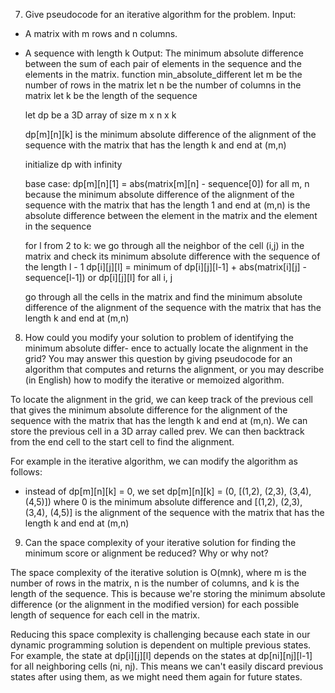 7. Give pseudocode for an iterative algorithm for the problem.
Input: 
- A matrix with m rows and n columns. 
- A sequence with length k
Output: 
The minimum absolute difference between the sum of each pair of elements in the sequence and the elements in the matrix.
function min_absolute_different
    let m be the number of rows in the matrix
    let n be the number of columns in the matrix
    let k be the length of the sequence

    let dp be a 3D array of size m x n x k

    dp[m][n][k] is the minimum absolute difference of the alignment of the sequence with the matrix that has the length k and end at (m,n)
    
    initialize dp with infinity

    base case: dp[m][n][1] = abs(matrix[m][n] - sequence[0]) for all m, n because the minimum absolute difference of the alignment of the sequence with the matrix that has the length 1 and end at (m,n) is the absolute difference between the element in the matrix and the element in the sequence

    for l from 2 to k:
        we go through all the neighbor of the cell (i,j) in the matrix and check its minimum absolute difference with the sequence of the length l - 1
                dp[i][j][l] = minimum of dp[i][j][l-1] + abs(matrix[i][j] - sequence[l-1]) or dp[i][j][l] for all i, j
    
    go through all the cells in the matrix and find the minimum absolute difference of the alignment of the sequence with the matrix that has the length k and end at (m,n)

8. How could you modify your solution to problem of identifying the minimum absolute differ- ence to actually locate the alignment in the grid? You may answer this question by giving pseudocode for an algorithm that computes and returns the alignment, or you may describe (in English) how to modify the iterative or memoized algorithm.

To locate the alignment in the grid, we can keep track of the previous cell that gives the minimum absolute difference for the alignment of the sequence with the matrix that has the length k and end at (m,n). We can store the previous cell in a 3D array called prev. We can then backtrack from the end cell to the start cell to find the alignment.

For example in the iterative algorithm, we can modify the algorithm as follows:
- instead of dp[m][n][k] = 0, we set dp[m][n][k] = (0, [(1,2), (2,3), (3,4), (4,5)]) where 0 is the minimum absolute difference and [(1,2), (2,3), (3,4), (4,5)] is the alignment of the sequence with the matrix that has the length k and end at (m,n)

9. Can the space complexity of your iterative solution for finding the minimum score or alignment be reduced? Why or why not?

The space complexity of the iterative solution is O(mnk), where m is the number of rows in the matrix, n is the number of columns, and k is the length of the sequence. This is because we're storing the minimum absolute difference (or the alignment in the modified version) for each possible length of sequence for each cell in the matrix.

Reducing this space complexity is challenging because each state in our dynamic programming solution is dependent on multiple previous states. For example, the state at dp[i][j][l] depends on the states at dp[ni][nj][l-1] for all neighboring cells (ni, nj). This means we can't easily discard previous states after using them, as we might need them again for future states.